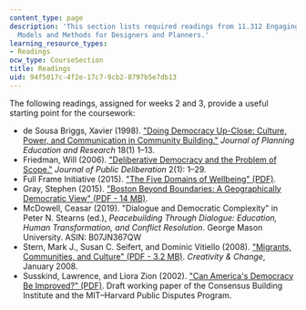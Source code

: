 ```yaml
---
content_type: page
description: 'This section lists required readings from 11.312 Engaging Community:
  Models and Methods for Designers and Planners.'
learning_resource_types:
- Readings
ocw_type: CourseSection
title: Readings
uid: 94f5017c-4f2e-17c7-9cb2-8797b5e7db13
---
```


The following readings, assigned for weeks 2 and 3, provide a useful starting point for the coursework:

*   de Sousa Briggs, Xavier (1998). ["Doing Democracy Up-Close: Culture, Power, and Communication in Community Building."](https://doi.org/10.1177%2F0739456X9801800101) _Journal of Planning Education and Research_ 18(1) 1–13.
*   Friedman, Will (2006). ["Deliberative Democracy and the Problem of Scope."](https://delibdemjournal.org/article/id/308/) _Journal of Public Deliberation_ 2(1): 1–29. 
*   Full Frame Initiative (2015). ["The Five Domains of Wellbeing" (PDF)](https://dmh.mo.gov/sites/dmh/files/media/file/2019/01/mhc-meeting-five-domains-of-wellbeing-10132016.pdf).
*   Gray, Stephen (2015). ["Boston Beyond Boundaries: A Geographically Democratic View" (PDF - 14 MB)](https://interactioninstitute.org/wp-content/uploads/2015/12/Boston-Beyond-Boundaries-A-Geographically-Democratic-View-Stephen-Gray-slides.pdf).  
*   McDowell, Ceasar (2019). "Dialogue and Democratic Complexity" in Peter N. Stearns (ed.), _Peacebuilding Through Dialogue: Education, Human Transformation, and Conflict Resolution_. George Mason University. ASIN: B07JN367QW
*   Stern, Mark J., Susan C. Seifert, and Dominic Vitiello (2008). ["Migrants, Communities, and Culture" (PDF - 3.2 MB)](https://www.reinvestment.com/wp-content/uploads/2015/12/Migrants_Communities_and_Culture-Brief_2008.pdf). _Creativity & Change_, January 2008.
*   Susskind, Lawrence, and Liora Zion (2002). ["Can America's Democracy Be Improved?" (PDF)](http://www.lawrencesusskind.com/wp-content/uploads/2013/07/Improving-American-Democracy-Negotiation-Susskind-Zion.pdf). Draft working paper of the Consensus Building Institute and the MIT–Harvard Public Disputes Program.